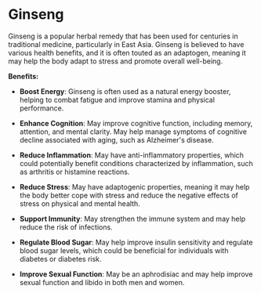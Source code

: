 # Ginseng

Ginseng is a popular herbal remedy that has been used for centuries in traditional medicine, particularly in East Asia. Ginseng is believed to have various health benefits, and it is often touted as an adaptogen, meaning it may help the body adapt to stress and promote overall well-being.

**Benefits:**

* **Boost Energy**: Ginseng is often used as a natural energy booster, helping to combat fatigue and improve stamina and physical performance.

* **Enhance Cognition**: May improve cognitive function, including memory, attention, and mental clarity. May help manage symptoms of cognitive decline associated with aging, such as Alzheimer's disease.

* **Reduce Inflammation**: May have anti-inflammatory properties, which could potentially benefit conditions characterized by inflammation, such as arthritis or histamine reactions.

* **Reduce Stress**: May have adaptogenic properties, meaning it may help the body better cope with stress and reduce the negative effects of stress on physical and mental health.

* **Support Immunity**: May strengthen the immune system and may help reduce the risk of infections.

* **Regulate Blood Sugar**: May help improve insulin sensitivity and regulate blood sugar levels, which could be beneficial for individuals with diabetes or diabetes risk.

* **Improve Sexual Function**: May be an aphrodisiac and may help improve sexual function and libido in both men and women.
